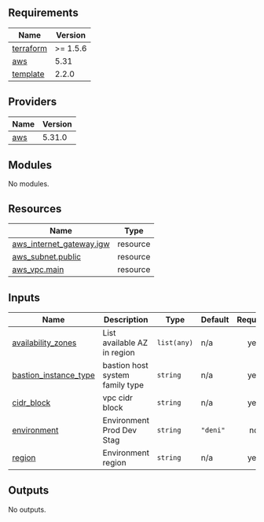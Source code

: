 ## Requirements

| Name | Version |
|------|---------|
| <a name="requirement_terraform"></a> [terraform](#requirement\_terraform) | >= 1.5.6 |
| <a name="requirement_aws"></a> [aws](#requirement\_aws) | 5.31 |
| <a name="requirement_template"></a> [template](#requirement\_template) | 2.2.0 |

## Providers

| Name | Version |
|------|---------|
| <a name="provider_aws"></a> [aws](#provider\_aws) | 5.31.0 |

## Modules

No modules.

## Resources

| Name | Type |
|------|------|
| [aws_internet_gateway.igw](https://registry.terraform.io/providers/hashicorp/aws/5.31/docs/resources/internet_gateway) | resource |
| [aws_subnet.public](https://registry.terraform.io/providers/hashicorp/aws/5.31/docs/resources/subnet) | resource |
| [aws_vpc.main](https://registry.terraform.io/providers/hashicorp/aws/5.31/docs/resources/vpc) | resource |

## Inputs

| Name | Description | Type | Default | Required |
|------|-------------|------|---------|:--------:|
| <a name="input_availability_zones"></a> [availability\_zones](#input\_availability\_zones) | List available AZ in region | `list(any)` | n/a | yes |
| <a name="input_bastion_instance_type"></a> [bastion\_instance\_type](#input\_bastion\_instance\_type) | bastion host system family type | `string` | n/a | yes |
| <a name="input_cidr_block"></a> [cidr\_block](#input\_cidr\_block) | vpc cidr block | `string` | n/a | yes |
| <a name="input_environment"></a> [environment](#input\_environment) | Environment Prod  Dev Stag | `string` | `"deni"` | no |
| <a name="input_region"></a> [region](#input\_region) | Environment region | `string` | n/a | yes |

## Outputs

No outputs.
